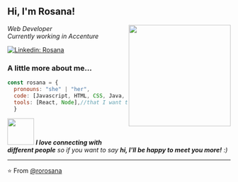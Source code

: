 ## Hi, I'm Rosana! 
<img align='right' src="https://media.giphy.com/media/dWxO36Jzd6bTSt5dIY/giphy.gif" width="230">


<p><em>Web Developer</br>Currently working in Accenture
</em></p>


[![Linkedin: Rosana](https://img.shields.io/badge/-rosana-blue?style=flat-square&logo=Linkedin&logoColor=white&link=https://www.linkedin.com/in/rosana-caraballo-83512a145/)](https://www.linkedin.com/in/rosana-caraballo-83512a145/)



### A little more about me...  

```javascript
const rosana = {
  pronouns: "she" | "her",
  code: [Javascript, HTML, CSS, Java, PHP],//I'm learning
  tools: [React, Node],//that I want to learn!
  }  
```

<img src="https://media.giphy.com/media/LnQjpWaON8nhr21vNW/giphy.gif" width="60"> <em><b>I love connecting with different people</b> so if you want to say <b>hi, I'll be happy to meet you more!</b> :)</em>

---

⭐️ From [@rorosana](https://github.com/rorosana)


